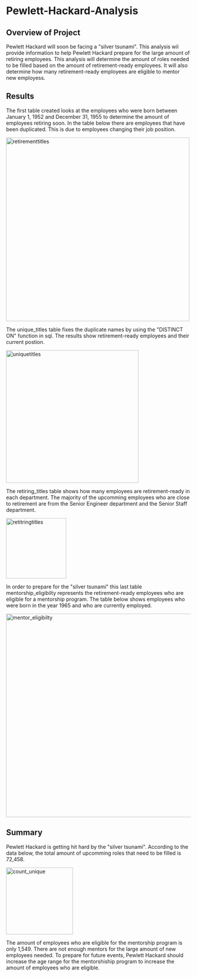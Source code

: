 # Pewlett-Hackard-Analysis

## Overview of Project

 Pewlett Hackard will soon be facing a "silver tsunami". This analysis wil provide information to help Pewlett Hackard prepare for the large amount of retiring employees. This analysis will determine the amount of roles needed to be filled based on the amount of retirement-ready employees. It will also determine how many retirement-ready employees are eligible to mentor new employess.


## Results
  The first table created looks at the employees who were born between January 1, 1952 and December 31, 1955 to determine the amount of employees retiring soon. In the table below there are employees that have been duplicated. This is due to employees changing their job position.
  
  <img width="500" alt="retirementtitles" src="https://user-images.githubusercontent.com/106712521/182982103-30937b2a-9277-431f-aeec-46a52e7dfb69.png">
  
  The unique_titles table fixes the duplicate names by using the "DISTINCT ON" function in sql. The results show retirement-ready employees and their current postion. 
  
  <img width="361" alt="uniquetitles" src="https://user-images.githubusercontent.com/106712521/182982800-dc8eae1e-ba94-4eea-9a39-f4e9957ad211.png">
  
  The retiring_titles table shows how many employees are retirement-ready in each department. The majority of the upcomming employees who are close to retirement are from the Senior Engineer department and the Senior Staff department.

<img width="164" alt="retitringtitles" src="https://user-images.githubusercontent.com/106712521/182983469-fed33b28-29bb-4fd2-a4c6-51dd45c86edd.png">

In order to prepare for the "silver tsunami" this last table mentorship_eligibilty represents the retirement-ready employees who are eligible for a mentorship program. The table below shows employees who were born in the year 1965 and who are currently employed.

<img width="554" alt="mentor_eligibilty" src="https://user-images.githubusercontent.com/106712521/182984769-a63e0b69-0fbd-44a5-9c97-8139a298a5cb.png">

## Summary
  Pewlett Hackard is getting hit hard by the "silver tsunami". According to the data below, the total amount of upcomming roles that need to be filled is 72,458. 
  
  <img width="182" alt="count_unique" src="https://user-images.githubusercontent.com/106712521/182987159-9f992fa3-fb9b-4faa-b814-0cc7a99bee9b.png">
     
  The amount of employees who are eligible for the mentorship program is only 1,549. There are not enough mentors for the large amount of new employees needed.
  To prepare for future events, Pewlett Hackard should increase the age range for the mentorshiship program to increase the amount of employees who are eligible.
